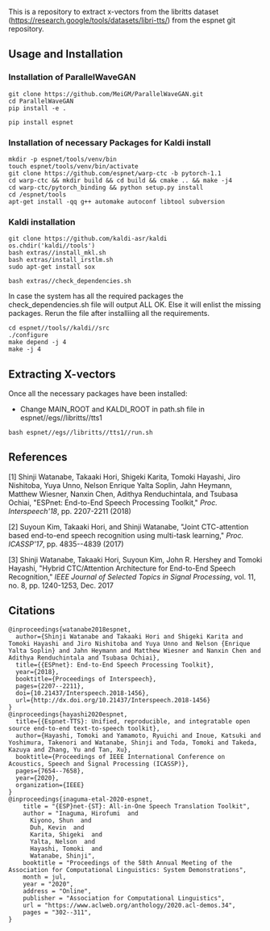 This is a repository to extract x-vectors from the libritts dataset (https://research.google/tools/datasets/libri-tts/) from the espnet git repository. 

## Usage and Installation
### Installation of ParallelWaveGAN
```
git clone https://github.com/MeiGM/ParallelWaveGAN.git
cd ParallelWaveGAN
pip install -e .
```
``` 
pip install espnet
```
### Installation of necessary Packages for Kaldi install
```
mkdir -p espnet/tools/venv/bin
touch espnet/tools/venv/bin/activate
git clone https://github.com/espnet/warp-ctc -b pytorch-1.1
cd warp-ctc && mkdir build && cd build && cmake .. && make -j4
cd warp-ctc/pytorch_binding && python setup.py install
cd /espnet/tools
apt-get install -qq g++ automake autoconf libtool subversion
```
### Kaldi installation
```
git clone https://github.com/kaldi-asr/kaldi
os.chdir('kaldi//tools')
bash extras//install_mkl.sh
bash extras/install_irstlm.sh
sudo apt-get install sox
```
```
bash extras//check_dependencies.sh
```
In case the system has all the required packages the check_dependencies.sh file will output ALL OK. Else it will enlist the missing packages. Rerun the file after installiing all the requirements. 
```make -j 2
cd espnet//tools//kaldi//src
./configure
make depend -j 4
make -j 4
```
## Extracting X-vectors 
Once all the necessary packages have been installed:
* Change MAIN_ROOT and KALDI_ROOT in path.sh file in espnet//egs//libritts//tts1 
 
``` 
bash espnet//egs//libritts//tts1//run.sh
```

## References

[1] Shinji Watanabe, Takaaki Hori, Shigeki Karita, Tomoki Hayashi, Jiro Nishitoba, Yuya Unno, Nelson Enrique Yalta Soplin, Jahn Heymann, Matthew Wiesner, Nanxin Chen, Adithya Renduchintala, and Tsubasa Ochiai, "ESPnet: End-to-End Speech Processing Toolkit," *Proc. Interspeech'18*, pp. 2207-2211 (2018)

[2] Suyoun Kim, Takaaki Hori, and Shinji Watanabe, "Joint CTC-attention based end-to-end speech recognition using multi-task learning," *Proc. ICASSP'17*, pp. 4835--4839 (2017)

[3] Shinji Watanabe, Takaaki Hori, Suyoun Kim, John R. Hershey and Tomoki Hayashi, "Hybrid CTC/Attention Architecture for End-to-End Speech Recognition," *IEEE Journal of Selected Topics in Signal Processing*, vol. 11, no. 8, pp. 1240-1253, Dec. 2017

## Citations

```
@inproceedings{watanabe2018espnet,
  author={Shinji Watanabe and Takaaki Hori and Shigeki Karita and Tomoki Hayashi and Jiro Nishitoba and Yuya Unno and Nelson {Enrique Yalta Soplin} and Jahn Heymann and Matthew Wiesner and Nanxin Chen and Adithya Renduchintala and Tsubasa Ochiai},
  title={{ESPnet}: End-to-End Speech Processing Toolkit},
  year={2018},
  booktitle={Proceedings of Interspeech},
  pages={2207--2211},
  doi={10.21437/Interspeech.2018-1456},
  url={http://dx.doi.org/10.21437/Interspeech.2018-1456}
}
@inproceedings{hayashi2020espnet,
  title={{Espnet-TTS}: Unified, reproducible, and integratable open source end-to-end text-to-speech toolkit},
  author={Hayashi, Tomoki and Yamamoto, Ryuichi and Inoue, Katsuki and Yoshimura, Takenori and Watanabe, Shinji and Toda, Tomoki and Takeda, Kazuya and Zhang, Yu and Tan, Xu},
  booktitle={Proceedings of IEEE International Conference on Acoustics, Speech and Signal Processing (ICASSP)},
  pages={7654--7658},
  year={2020},
  organization={IEEE}
}
@inproceedings{inaguma-etal-2020-espnet,
    title = "{ESP}net-{ST}: All-in-One Speech Translation Toolkit",
    author = "Inaguma, Hirofumi  and
      Kiyono, Shun  and
      Duh, Kevin  and
      Karita, Shigeki  and
      Yalta, Nelson  and
      Hayashi, Tomoki  and
      Watanabe, Shinji",
    booktitle = "Proceedings of the 58th Annual Meeting of the Association for Computational Linguistics: System Demonstrations",
    month = jul,
    year = "2020",
    address = "Online",
    publisher = "Association for Computational Linguistics",
    url = "https://www.aclweb.org/anthology/2020.acl-demos.34",
    pages = "302--311",
}
```
